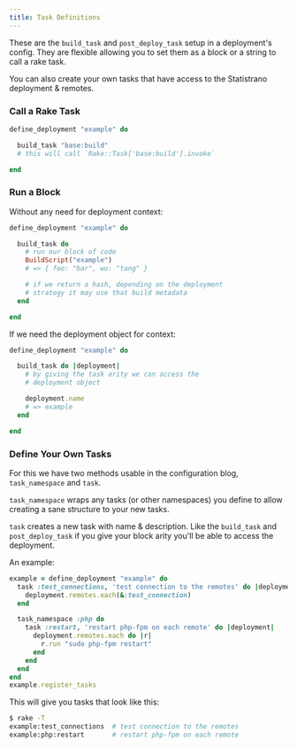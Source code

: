 ```yaml
---
title: Task Definitions
---
```


These are the `build_task` and `post_deploy_task` setup in a deployment's config. They are flexible allowing you to set them as a block or a string to call a rake task.

You can also create your own tasks that have access to the Statistrano deployment & remotes.


### Call a Rake Task

```ruby
define_deployment "example" do

  build_task "base:build"
  # this will call `Rake::Task['base:build'].invoke`

end
```


### Run a Block

Without any need for deployment context:

```ruby
define_deployment "example" do

  build_task do
    # run our block of code
    BuildScript("example")
    # => { foo: "bar", wu: "tang" }

    # if we return a hash, depending on the deployment
    # strategy it may use that build metadata
  end

end
```

If we need the deployment object for context:

```ruby
define_deployment "example" do

  build_task do |deployment|
    # by giving the task arity we can access the
    # deployment object

    deployment.name
    # => example
  end

end
```

### Define Your Own Tasks

For this we have two methods usable in the configuration blog, `task_namespace` and `task`.

`task_namespace` wraps any tasks (or other namespaces) you define to allow creating a sane structure to your new tasks.

`task` creates a new task with name & description. Like the `build_task` and `post_deploy_task` if you give your block arity you'll be able to access the deployment.

An example:
```ruby
example = define_deployment "example" do
  task :test_connections, 'test connection to the remotes' do |deployment|
    deployment.remotes.each(&:test_connection)
  end

  task_namespace :php do
    task :restart, 'restart php-fpm on each remote' do |deployment|
      deployment.remotes.each do |r|
        r.run "sudo php-fpm restart"
      end
    end
  end
end
example.register_tasks
```

This will give you tasks that look like this:
```bash
$ rake -T
example:test_connections  # test connection to the remotes
example:php:restart       # restart php-fpm on each remote
```

